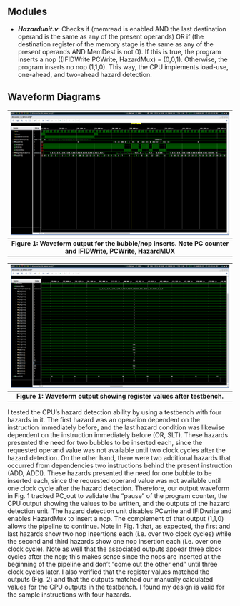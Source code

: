 
## Modules

- ***Hazardunit.v***: Checks if (memread is enabled AND the last destination operand is the same as any of the present operands) OR if (the destination register of the memory stage is the same as any of the present operands AND MemDest is not 0). If this is true, the program inserts a nop ({IFIDWrite PCWrite, HazardMux) = (0,0,1). Otherwise, the program inserts no nop (1,1,0). This way, the CPU implements load-use, one-ahead, and two-ahead hazard detection.

## Waveform Diagrams

| ![Image1](./images/image1.png) |
|:--:|
| <b>Figure 1: Waveform output for the bubble/nop inserts. Note PC counter and IFIDWrite, PCWrite, HazardMUX</b>|

| ![Image2](./images/image2.png) |
|:--:|
| <b>Figure 1: Waveform output showing register values after testbench.</b>|

I tested the CPU’s hazard detection ability by using a testbench with four hazards in it. The first hazard was an operation dependent on the instruction immediately before, and the last hazard condition was likewise dependent on the instruction immediately before (OR, SLT). These hazards presented the need for two bubbles to be inserted each, since the requested operand value was not available until two clock cycles after the hazard detection. On the other hand, there were two additional hazards that occurred from dependencies two instructions behind the present instruction (ADD, ADDI). These hazards presented the need for one bubble to be inserted each, since the requested operand value was not available until one clock cycle after the hazard detection.
Therefore, our output waveform in Fig. 1 tracked PC_out to validate the “pause” of the program counter, the CPU output showing the values to be written, and the outputs of the hazard detection unit. The hazard detection unit disables PCwrite and IFIDwrite and enables HazardMux to insert a nop. The complement of that output (1,1,0) allows the pipeline to continue. Note in Fig. 1 that, as expected, the first and last hazards show two nop insertions each (i.e. over two clock cycles) while the second and third hazards show one nop insertion each (i.e. over one clock cycle). Note as well that the associated outputs appear three clock cycles after the nop; this makes sense since the nops are inserted at the beginning of the pipeline and don’t “come out the other end” until three clock cycles later. I also verified that the register values matched the outputs (Fig. 2) and that the outputs matched our manually calculated values for the CPU outputs in the testbench. I found my design is valid for the sample instructions with four hazards. 
